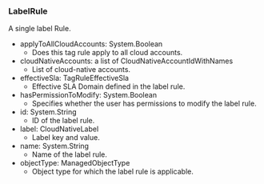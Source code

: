 ### LabelRule
A single label Rule.

- applyToAllCloudAccounts: System.Boolean
  - Does this tag rule apply to all cloud accounts.
- cloudNativeAccounts: a list of CloudNativeAccountIdWithNames
  - List of cloud-native accounts.
- effectiveSla: TagRuleEffectiveSla
  - Effective SLA Domain defined in the label rule.
- hasPermissionToModify: System.Boolean
  - Specifies whether the user has permissions to modify the label rule.
- id: System.String
  - ID of the label rule.
- label: CloudNativeLabel
  - Label key and value.
- name: System.String
  - Name of the label rule.
- objectType: ManagedObjectType
  - Object type for which the label rule is applicable.
